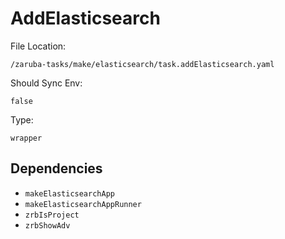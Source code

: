 
# AddElasticsearch

File Location:

    /zaruba-tasks/make/elasticsearch/task.addElasticsearch.yaml

Should Sync Env:

    false

Type:

    wrapper


## Dependencies

* `makeElasticsearchApp`
* `makeElasticsearchAppRunner`
* `zrbIsProject`
* `zrbShowAdv`